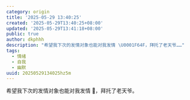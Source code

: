 ```yaml
---
category: origin
title: '2025-05-29 13:40:25'
created: '2025-05-29T13:40:25+08:00'
updated: '2025-05-29T13:41:18+08:00'
public: true
author: dkphhh
description: "希望我下次的发情对象也能对我发情 \U0001F64F，拜托了老天爷……"
tags:
  - 情绪
  - 自我
  - 幽默
uuid: 20250529134025hz5m
---
```


希望我下次的发情对象也能对我发情 🙏，拜托了老天爷。
